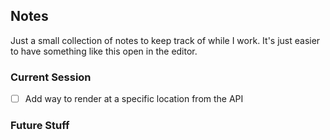 ## Notes

Just a small collection of notes to keep track of while I work. It's just easier to have something like this open in the editor.

### Current Session

- [ ] Add way to render at a specific location from the API

### Future Stuff
